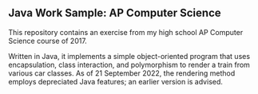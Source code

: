 
## Java Work Sample: AP Computer Science



This repository contains an exercise from my high school
AP Computer Science course of 2017.

Written in Java, it implements a simple object-oriented program that
uses encapsulation, class interaction, and polymorphism to
render a train from various car classes. As of 21 September
2022, the rendering method employs depreciated Java features; an
earlier version is advised.
